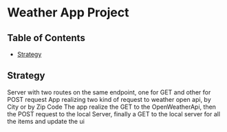 # Weather App Project

## Table of Contents

* [Strategy](#Strategy)


## Strategy

Server with two routes on the same endpoint, one for GET and other for POST request
App realizing two kind of request to weather open api, by City or by Zip Code
The app realize the GET to the OpenWeatherApi, then the POST request to the local Server, finally a GET to the local server for all the items and update the ui


